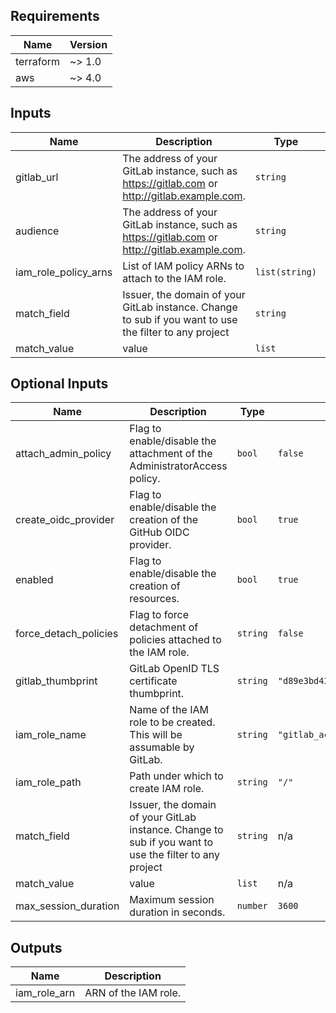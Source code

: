 ## Requirements

| Name | Version |
|------|---------|
| terraform | ~> 1.0 |
| aws | ~> 4.0 |

## Inputs

| Name | Description | Type | Default | Required |
|------|-------------|------|---------|:--------:|
| gitlab_url | The address of your GitLab instance, such as https://gitlab.com or http://gitlab.example.com. | `string` | `"https://gitlab.com"` | no |
| audience | The address of your GitLab instance, such as https://gitlab.com or http://gitlab.example.com. | `string` | `"https://gitlab.com"` | no |
| iam\_role\_policy\_arns | List of IAM policy ARNs to attach to the IAM role. | `list(string)` | `[]` | no |
| match\_field | Issuer, the domain of your GitLab instance. Change to sub if you want to use the filter to any project | `string` | n/a | yes |
| match\_value | value | `list` | n/a | yes |

## Optional Inputs

| Name | Description | Type | Default | Required |
|------|-------------|------|---------|:--------:|
| attach\_admin\_policy | Flag to enable/disable the attachment of the AdministratorAccess policy. | `bool` | `false` | no |
| create\_oidc\_provider | Flag to enable/disable the creation of the GitHub OIDC provider. | `bool` | `true` | no |
| enabled | Flag to enable/disable the creation of resources. | `bool` | `true` | no |
| force\_detach\_policies | Flag to force detachment of policies attached to the IAM role. | `string` | `false` | no |
| gitlab\_thumbprint | GitLab OpenID TLS certificate thumbprint. | `string` | `"d89e3bd43d5d909b47a18977aa9d5ce36cee184c"` | no |
| iam\_role\_name | Name of the IAM role to be created. This will be assumable by GitLab. | `string` | `"gitlab_action_role"` | no |
| iam\_role\_path | Path under which to create IAM role. | `string` | `"/"` | no |
| match\_field | Issuer, the domain of your GitLab instance. Change to sub if you want to use the filter to any project | `string` | n/a | yes |
| match\_value | value | `list` | n/a | yes |
| max\_session\_duration | Maximum session duration in seconds. | `number` | `3600` | no |

## Outputs

| Name | Description |
|------|-------------|
| iam\_role\_arn | ARN of the IAM role. |


